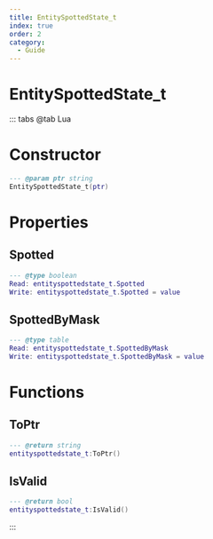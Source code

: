 ```yaml
---
title: EntitySpottedState_t
index: true
order: 2
category:
  - Guide
---
```


# EntitySpottedState_t

::: tabs
@tab Lua
# Constructor
```lua
--- @param ptr string
EntitySpottedState_t(ptr)
```
# Properties
## Spotted 
```lua
--- @type boolean
Read: entityspottedstate_t.Spotted
Write: entityspottedstate_t.Spotted = value
```
## SpottedByMask 
```lua
--- @type table
Read: entityspottedstate_t.SpottedByMask
Write: entityspottedstate_t.SpottedByMask = value
```
# Functions
## ToPtr
```lua
--- @return string
entityspottedstate_t:ToPtr()
```
## IsValid
```lua
--- @return bool
entityspottedstate_t:IsValid()
```

:::